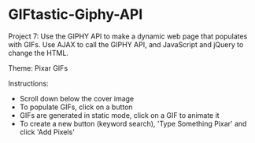 # GIFtastic-Giphy-API

Project 7: Use the GIPHY API to make a dynamic web page that populates with GIFs. Use AJAX to call the GIPHY API, and JavaScript and jQuery to change the HTML.

Theme: Pixar GIFs

Instructions:
  - Scroll down below the cover image
  - To populate GIFs, click on a button
  - GIFs are generated in static mode, click on a GIF to animate it
  - To create a new button (keyword search), 'Type Something Pixar' and click 'Add Pixels'
